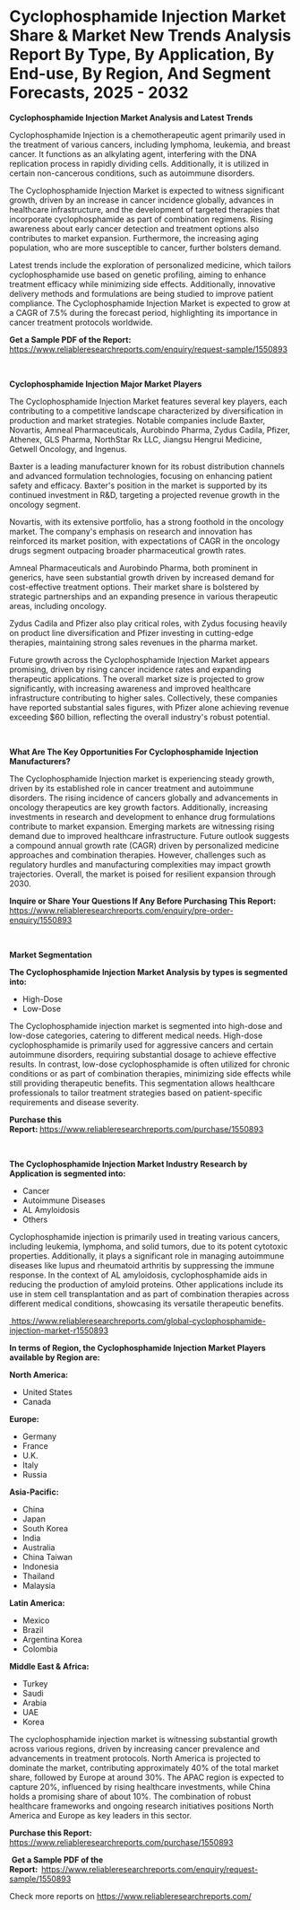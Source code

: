 <p><h1>Cyclophosphamide Injection Market Share & Market New Trends Analysis Report By Type, By Application, By End-use, By Region, And Segment Forecasts, 2025 - 2032</h1></p><p><strong>Cyclophosphamide Injection Market Analysis and Latest Trends</strong></p>
<p><p>Cyclophosphamide Injection is a chemotherapeutic agent primarily used in the treatment of various cancers, including lymphoma, leukemia, and breast cancer. It functions as an alkylating agent, interfering with the DNA replication process in rapidly dividing cells. Additionally, it is utilized in certain non-cancerous conditions, such as autoimmune disorders.</p><p>The Cyclophosphamide Injection Market is expected to witness significant growth, driven by an increase in cancer incidence globally, advances in healthcare infrastructure, and the development of targeted therapies that incorporate cyclophosphamide as part of combination regimens. Rising awareness about early cancer detection and treatment options also contributes to market expansion. Furthermore, the increasing aging population, who are more susceptible to cancer, further bolsters demand.</p><p>Latest trends include the exploration of personalized medicine, which tailors cyclophosphamide use based on genetic profiling, aiming to enhance treatment efficacy while minimizing side effects. Additionally, innovative delivery methods and formulations are being studied to improve patient compliance. The Cyclophosphamide Injection Market is expected to grow at a CAGR of 7.5% during the forecast period, highlighting its importance in cancer treatment protocols worldwide.</p></p>
<p><strong>Get a Sample PDF of the Report:&nbsp;</strong> <a href="https://www.reliableresearchreports.com/enquiry/request-sample/1550893?utm_campaign=3210&utm_medium=2&utm_source=Github&utm_content=ia&utm_term=08032025&utm_id=cyclophosphamide-injection">https://www.reliableresearchreports.com/enquiry/request-sample/1550893</a></p>
<p>&nbsp;</p>
<p><strong>Cyclophosphamide Injection Major Market Players</strong></p>
<p><p>The Cyclophosphamide Injection Market features several key players, each contributing to a competitive landscape characterized by diversification in production and market strategies. Notable companies include Baxter, Novartis, Amneal Pharmaceuticals, Aurobindo Pharma, Zydus Cadila, Pfizer, Athenex, GLS Pharma, NorthStar Rx LLC, Jiangsu Hengrui Medicine, Getwell Oncology, and Ingenus.</p><p>Baxter is a leading manufacturer known for its robust distribution channels and advanced formulation technologies, focusing on enhancing patient safety and efficacy. Baxter's position in the market is supported by its continued investment in R&D, targeting a projected revenue growth in the oncology segment.</p><p>Novartis, with its extensive portfolio, has a strong foothold in the oncology market. The company's emphasis on research and innovation has reinforced its market position, with expectations of CAGR in the oncology drugs segment outpacing broader pharmaceutical growth rates.</p><p>Amneal Pharmaceuticals and Aurobindo Pharma, both prominent in generics, have seen substantial growth driven by increased demand for cost-effective treatment options. Their market share is bolstered by strategic partnerships and an expanding presence in various therapeutic areas, including oncology.</p><p>Zydus Cadila and Pfizer also play critical roles, with Zydus focusing heavily on product line diversification and Pfizer investing in cutting-edge therapies, maintaining strong sales revenues in the pharma market.</p><p>Future growth across the Cyclophosphamide Injection Market appears promising, driven by rising cancer incidence rates and expanding therapeutic applications. The overall market size is projected to grow significantly, with increasing awareness and improved healthcare infrastructure contributing to higher sales. Collectively, these companies have reported substantial sales figures, with Pfizer alone achieving revenue exceeding $60 billion, reflecting the overall industry's robust potential.</p></p>
<p>&nbsp;</p>
<p><strong>What Are The Key Opportunities For Cyclophosphamide Injection Manufacturers?</strong></p>
<p><p>The Cyclophosphamide Injection market is experiencing steady growth, driven by its established role in cancer treatment and autoimmune disorders. The rising incidence of cancers globally and advancements in oncology therapeutics are key growth factors. Additionally, increasing investments in research and development to enhance drug formulations contribute to market expansion. Emerging markets are witnessing rising demand due to improved healthcare infrastructure. Future outlook suggests a compound annual growth rate (CAGR) driven by personalized medicine approaches and combination therapies. However, challenges such as regulatory hurdles and manufacturing complexities may impact growth trajectories. Overall, the market is poised for resilient expansion through 2030.</p></p>
<p><strong>Inquire or Share Your Questions If Any Before Purchasing This Report:</strong> <a href="https://www.reliableresearchreports.com/enquiry/pre-order-enquiry/1550893?utm_campaign=3210&utm_medium=2&utm_source=Github&utm_content=ia&utm_term=08032025&utm_id=cyclophosphamide-injection">https://www.reliableresearchreports.com/enquiry/pre-order-enquiry/1550893</a></p>
<p>&nbsp;</p>
<p><strong>Market Segmentation</strong></p>
<p><strong>The Cyclophosphamide Injection Market Analysis by types is segmented into:</strong></p>
<p><ul><li>High-Dose</li><li>Low-Dose</li></ul></p>
<p><p>The Cyclophosphamide injection market is segmented into high-dose and low-dose categories, catering to different medical needs. High-dose cyclophosphamide is primarily used for aggressive cancers and certain autoimmune disorders, requiring substantial dosage to achieve effective results. In contrast, low-dose cyclophosphamide is often utilized for chronic conditions or as part of combination therapies, minimizing side effects while still providing therapeutic benefits. This segmentation allows healthcare professionals to tailor treatment strategies based on patient-specific requirements and disease severity.</p></p>
<p><strong>Purchase this Report:&nbsp;</strong><a href="https://www.reliableresearchreports.com/purchase/1550893?utm_campaign=3210&utm_medium=2&utm_source=Github&utm_content=ia&utm_term=08032025&utm_id=cyclophosphamide-injection">https://www.reliableresearchreports.com/purchase/1550893</a></p>
<p>&nbsp;</p>
<p><strong>The Cyclophosphamide Injection Market Industry Research by Application is segmented into:</strong></p>
<p><ul><li>Cancer</li><li>Autoimmune Diseases</li><li>AL Amyloidosis</li><li>Others</li></ul></p>
<p><p>Cyclophosphamide injection is primarily used in treating various cancers, including leukemia, lymphoma, and solid tumors, due to its potent cytotoxic properties. Additionally, it plays a significant role in managing autoimmune diseases like lupus and rheumatoid arthritis by suppressing the immune response. In the context of AL amyloidosis, cyclophosphamide aids in reducing the production of amyloid proteins. Other applications include its use in stem cell transplantation and as part of combination therapies across different medical conditions, showcasing its versatile therapeutic benefits.</p></p>
<p><a href="https://www.reliableresearchreports.com/global-cyclophosphamide-injection-market-r1550893?utm_campaign=3210&utm_medium=2&utm_source=Github&utm_content=ia&utm_term=08032025&utm_id=cyclophosphamide-injection">&nbsp;https://www.reliableresearchreports.com/global-cyclophosphamide-injection-market-r1550893</a></p>
<p><strong>In terms of Region, the Cyclophosphamide Injection Market Players available by Region are:</strong></p>
<p>
    <p> <strong> North America: </strong>
        <ul>
            <li>United States</li>
            <li>Canada</li>
        </ul>
        </p> 
    <p> <strong> Europe: </strong>
        <ul>
            <li>Germany</li>
            <li>France</li>
            <li>U.K.</li>
            <li>Italy</li>
            <li>Russia</li>
        </ul>
        </p> 
    <p> <strong> Asia-Pacific: </strong>
        <ul>
            <li>China</li>
            <li>Japan</li>
            <li>South Korea</li>
            <li>India</li>
            <li>Australia</li>
            <li>China Taiwan</li>
            <li>Indonesia</li>
            <li>Thailand</li>
            <li>Malaysia</li>
        </ul>
        </p> 
    <p> <strong> Latin America: </strong>
        <ul>
            <li>Mexico</li>
            <li>Brazil</li>
            <li>Argentina Korea</li>
            <li>Colombia</li>
        </ul>
        </p> 
    <p> <strong> Middle East & Africa: </strong>
        <ul>
            <li>Turkey</li>
            <li>Saudi</li>
            <li>Arabia</li>
            <li>UAE</li>
            <li>Korea</li>
        </ul>
    </p>
    </p>
<p><p>The cyclophosphamide injection market is witnessing substantial growth across various regions, driven by increasing cancer prevalence and advancements in treatment protocols. North America is projected to dominate the market, contributing approximately 40% of the total market share, followed by Europe at around 30%. The APAC region is expected to capture 20%, influenced by rising healthcare investments, while China holds a promising share of about 10%. The combination of robust healthcare frameworks and ongoing research initiatives positions North America and Europe as key leaders in this sector.</p></p>
<p><strong>Purchase this Report: </strong><a href="https://www.reliableresearchreports.com/purchase/1550893?utm_campaign=3210&utm_medium=2&utm_source=Github&utm_content=ia&utm_term=08032025&utm_id=cyclophosphamide-injection">https://www.reliableresearchreports.com/purchase/1550893</a></p>
<p>&nbsp;<strong>Get a Sample PDF of the Report:&nbsp;&nbsp;</strong><a href="https://www.reliableresearchreports.com/enquiry/request-sample/1550893?utm_campaign=3210&utm_medium=2&utm_source=Github&utm_content=ia&utm_term=08032025&utm_id=cyclophosphamide-injection">https://www.reliableresearchreports.com/enquiry/request-sample/1550893</a></p>
<p><strong></strong></p>
<p>Check more reports on <a href="https://www.reliableresearchreports.com/?utm_campaign=3210&utm_medium=2&utm_source=Github&utm_content=ia&utm_term=08032025&utm_id=cyclophosphamide-injection">https://www.reliableresearchreports.com/</a></p>